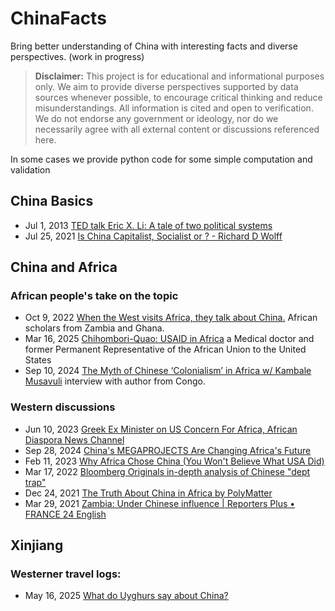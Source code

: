 # ChinaFacts
Bring better understanding of China with interesting facts and diverse perspectives. (work in progress)

> **Disclaimer:** This project is for educational and informational purposes only. We aim to provide diverse perspectives supported by data sources whenever possible, to encourage critical thinking and reduce misunderstandings. All information is cited and open to verification. We do not endorse any government or ideology, nor do we necessarily agree with all external content or discussions referenced here. 

In some cases we provide python code for some simple computation and validation

## China Basics
  - Jul 1, 2013 [TED talk Eric X. Li: A tale of two political systems](https://www.youtube.com/watch?v=s0YjL9rZyR0)
  - Jul 25, 2021 [Is China Capitalist, Socialist or ? - Richard D Wolff](https://www.youtube.com/watch?v=5mjVP09XqbM)

## China and Africa
  ### African people's take on the topic
  - Oct 9, 2022 [When the West visits Africa, they talk about China.](https://www.youtube.com/watch?v=Jw2BOG57_2M) African scholars from Zambia and Ghana. 
  - Mar 16, 2025 [Chihombori-Quao: USAID in Africa](https://www.youtube.com/watch?v=5mFSRb5dUOM) a Medical doctor and former Permanent Representative of the African Union to the United States
  - Sep 10, 2024 [The Myth of Chinese ‘Colonialism’ in Africa w/ Kambale Musavuli](https://www.youtube.com/watch?v=WUpPW7vz4FY) interview with author from Congo. 

  ### Western discussions
  - Jun 10, 2023 [Greek Ex Minister on US Concern For Africa, African Diaspora News Channel](https://www.youtube.com/watch?v=n8Y57ULVqC8)
  - Sep 28, 2024 [China's MEGAPROJECTS Are Changing Africa's Future](https://www.youtube.com/watch?v=iiLIksoZ6rI)
  - Feb 11, 2023 [Why Africa Chose China (You Won't Believe What USA Did)](https://www.youtube.com/watch?v=6C47uM-Ieyc)
  - Mar 17, 2022 [Bloomberg Originals in-depth analysis of Chinese "dept trap"](https://www.youtube.com/watch?v=_-QDEWwSkP0)
  - Dec 24, 2021 [The Truth About China in Africa by PolyMatter](https://www.youtube.com/watch?v=7gwgcIfzttA)
  - Mar 29, 2021 [Zambia: Under Chinese influence | Reporters Plus • FRANCE 24 English](https://www.youtube.com/watch?v=Co0RGa99W0M)


## Xinjiang
  ### Westerner travel logs:
  - May 16, 2025 [What do Uyghurs say about China?](https://www.youtube.com/watch?v=Q6xsYeNXTRc)
